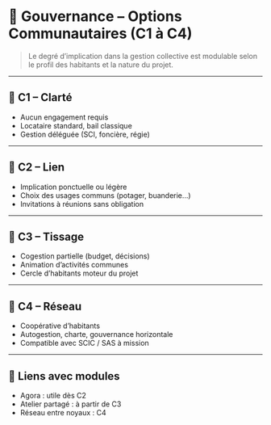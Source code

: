 # 🧩 Gouvernance – Options Communautaires (C1 à C4)

> Le degré d’implication dans la gestion collective est modulable selon le profil des habitants et la nature du projet.

---

## 🔹 C1 – Clarté

- Aucun engagement requis
- Locataire standard, bail classique
- Gestion déléguée (SCI, foncière, régie)

---

## 🔹 C2 – Lien

- Implication ponctuelle ou légère
- Choix des usages communs (potager, buanderie…)
- Invitations à réunions sans obligation

---

## 🔹 C3 – Tissage

- Cogestion partielle (budget, décisions)
- Animation d’activités communes
- Cercle d’habitants moteur du projet

---

## 🔹 C4 – Réseau

- Coopérative d’habitants
- Autogestion, charte, gouvernance horizontale
- Compatible avec SCIC / SAS à mission

---

## 🧠 Liens avec modules

- Agora : utile dès C2
- Atelier partagé : à partir de C3
- Réseau entre noyaux : C4
